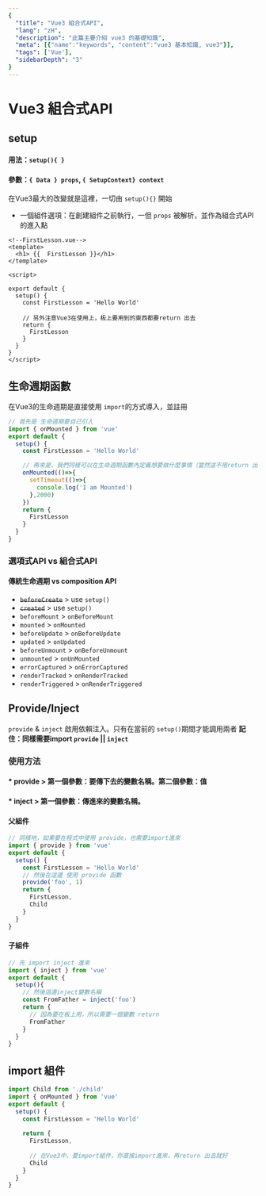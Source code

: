 ```yaml
---
{
  "title": "Vue3 組合式API",
  "lang": "zH",
  "description": "此篇主要介紹 vue3 的基礎知識",
  "meta": [{"name":"keywords", "content":"vue3 基本知識, vue3"}],
  "tags": ['Vue'],
  "sidebarDepth": "3"
}
---
```

# Vue3 組合式API

## setup
#### 用法：`setup(){ }`
#### 參數：`{ Data } props`, `{ SetupContext} context`
在Vue3最大的改變就是這裡，一切由 `setup(){}` 開始
* 一個組件選項：在創建組件之前執行，一但 `props` 被解析，並作為組合式API的進入點
```vue
<!--FirstLesson.vue-->
<template>
  <h1> {{  FirstLesson }}</h1>
</template>

<script>

export default {
  setup() {
    const FirstLesson = 'Hello World'

    // 另外注意Vue3在使用上，板上要用到的東西都要return 出去
    return {
      FirstLesson
    }
  }
}
</script>
```

## 生命週期函數
在Vue3的生命週期是直接使用 `import`的方式導入，並註冊
```javascript
// 首先是 生命週期要自己引入
import { onMounted } from 'vue'
export default {
  setup() {
    const FirstLesson = 'Hello World'

    // 再來是，我們同樣可以在生命週期函數內定義想要做什麼事情（當然這不用return 出去）
    onMounted(()=>{
      setTimeout(()=>{
        console.log('I am Mounted')
      },2000)
    })
    return {
      FirstLesson
    }
  }
}
```
### 選項式API vs 組合式API
#### 傳統生命週期 vs composition API
* ~~`beforeCreate`~~ > use `setup()`
* ~~`created`~~ > use `setup()`
* `beforeMount` > `onBeforeMount`
* `mounted` > `onMounted`
* `beforeUpdate` > `onBeforeUpdate`
* `updated` > `onUpdated`
* `beforeUnmount` > `onBeforeUnmount`
* `unmounted` > `onUnMounted`
* `errorCaptured` > `onErrorCaptured`
* `renderTracked` > `onRenderTracked`
* `renderTriggered` > `onRenderTriggered`

## Provide/Inject
`provide` & `inject` 啟用依賴注入。只有在當前的 `setup()`期間才能調用兩者
**記住：同樣需要import `provide` || `inject`**
### 使用方法
#### * provide > 第一個參數：要傳下去的變數名稱。第二個參數：值
#### * inject > 第一個參數：傳進來的變數名稱。

#### 父組件
```javascript
// 同樣地，如果要在程式中使用 provide，也需要import進來
import { provide } from 'vue'
export default {
  setup() {
    const FirstLesson = 'Hello World'
    // 然後在這邊 使用 provide 函數
    provide('foo', 1)
    return {
      FirstLesson,
      Child
    }
  }
}
```
#### 子組件
```javascript
// 先 import inject 進來
import { inject } from 'vue'
export default {
  setup(){
    // 然後這邊inject變數名稱
    const FromFather = inject('foo')
    return {
      // 因為要在板上用，所以需要一個變數 return 
      FromFather
    }
  }
}
```
## import 組件
```javascript
import Child from './child'
import { onMounted } from 'vue'
export default {
  setup() {
    const FirstLesson = 'Hello World'
    
    return {
      FirstLesson,
      
      // 在Vue3中，要import組件，你直接import進來，再return 出去就好
      Child
    }
  }
}
```
